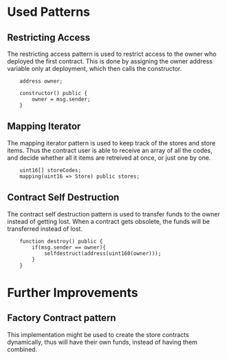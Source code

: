 # Used Patterns 

## Restricting Access

The restricting access pattern is used to restrict access to the owner who deployed the first contract.
This is done by assigning the owner address variable only at deployment, which then calls the constructor.

```
    address owner;

    constructor() public { 
        owner = msg.sender;
    }
```

## Mapping Iterator

The mapping iterator pattern is used to keep track of the stores and store items. Thus the contract user is able to receive an array of all the codes, and decide whether all it items are retreived at once, or just one by one.

```
    uint16[] storeCodes;
    mapping(uint16 => Store) public stores;
```

## Contract Self Destruction 

The contract self destruction pattern is used to transfer funds to the owner instead of getting lost. When a contract gets obsolete, the funds will be transferred instead of lost. 

```
    function destroy() public {
        if(msg.sender == owner){
            selfdestruct(address(uint160(owner)));
        }
    } 
```




# Further Improvements

## Factory Contract pattern 
This implementation might be used to create the store contracts dynamically, thus will have their own funds, instead of having them combined.
